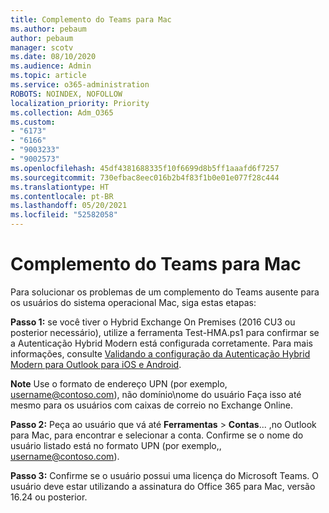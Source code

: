 ```yaml
---
title: Complemento do Teams para Mac
ms.author: pebaum
author: pebaum
manager: scotv
ms.date: 08/10/2020
ms.audience: Admin
ms.topic: article
ms.service: o365-administration
ROBOTS: NOINDEX, NOFOLLOW
localization_priority: Priority
ms.collection: Adm_O365
ms.custom:
- "6173"
- "6166"
- "9003233"
- "9002573"
ms.openlocfilehash: 45df4381688335f10f6699d8b5ff1aaafd6f7257
ms.sourcegitcommit: 730efbac8eec016b2b4f83f1b0e01e077f28c444
ms.translationtype: HT
ms.contentlocale: pt-BR
ms.lasthandoff: 05/20/2021
ms.locfileid: "52582058"
---
```

# <a name="teams-add-in-for-mac"></a>Complemento do Teams para Mac

Para solucionar os problemas de um complemento do Teams ausente para os usuários do sistema operacional Mac, siga estas etapas:

**Passo 1:** se você tiver o Hybrid Exchange On Premises (2016 CU3 ou posterior necessário), utilize a ferramenta Test-HMA.ps1 para confirmar se a Autenticação Hybrid Modern está configurada corretamente. Para mais informações, consulte [Validando a configuração da Autenticação Hybrid Modern para Outlook para iOS e Android](https://aka.ms/TestHMAEAS).  

**Note** Use o formato de endereço UPN (por exemplo, [username@contoso.com](mailto:username@contoso.com)), não domínio\nome do usuário Faça isso até mesmo para os usuários com caixas de correio no Exchange Online.

**Passo 2:** Peça ao usuário que vá até **Ferramentas** > **Contas**... ,no Outlook para Mac, para encontrar e selecionar a conta. Confirme se o nome do usuário listado está no formato UPN (por exemplo,, [username@contoso.com](mailto:username@contoso.com)).

**Passo 3:** Confirme se o usuário possui uma licença do Microsoft Teams. O usuário deve estar utilizando a assinatura do Office 365 para Mac, versão 16.24 ou posterior.